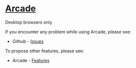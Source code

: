 # <a href="https://www.arcade-xyz.ml">Arcade</a>

Desktop browsers only

If you encounter any problem while using Arcade, please see:
* Github - [Issues](https://github.com/Itsoon-xyz/ARCADE/issues)

To propose other features, please see:
* Arcade - [Features](https://www.arcade-xyz.ml/issues.html)
